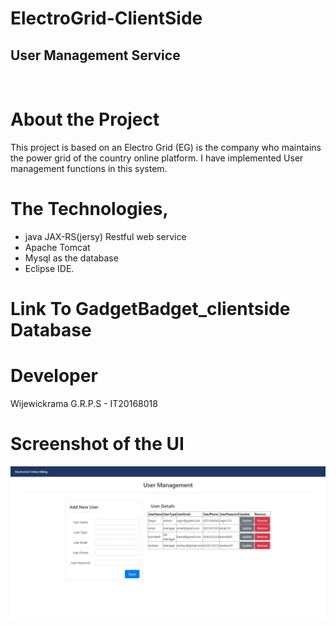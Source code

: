 # ElectroGrid-ClientSide
## User Management Service

<br>

# About the Project

This project is based on an Electro Grid (EG) is the company who maintains the power grid of the country online platform. I have implemented User management functions in this system.


#  The Technologies,
-  java JAX-RS(jersy) Restful web service  
-  Apache Tomcat  
-  Mysql as the database 
-  Eclipse IDE.

#  Link To GadgetBadget_clientside Database


#  Developer

Wijewickrama G.R.P.S - IT20168018


# Screenshot of the UI

![](UI/ui.jpeg)
